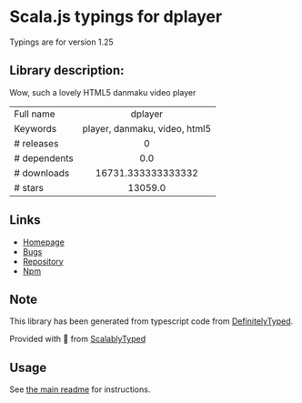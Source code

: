 
# Scala.js typings for dplayer

Typings are for version 1.25

## Library description:
Wow, such a lovely HTML5 danmaku video player

|                    |                 |
| ------------------ | :-------------: |
| Full name          | dplayer |
| Keywords           | player, danmaku, video, html5 |
| # releases         | 0 |
| # dependents       | 0.0 |
| # downloads        | 16731.333333333332 |
| # stars            | 13059.0 |

## Links
- [Homepage](https://github.com/DIYgod/DPlayer#readme)
- [Bugs](https://github.com/DIYgod/DPlayer/issues)
- [Repository](https://github.com/DIYgod/DPlayer)
- [Npm](https://www.npmjs.com/package/dplayer)
    


## Note
This library has been generated from typescript code from [DefinitelyTyped](https://definitelytyped.org).

Provided with :purple_heart: from [ScalablyTyped](https://github.com/oyvindberg/ScalablyTyped)

## Usage
See [the main readme](../../readme.md) for instructions.


